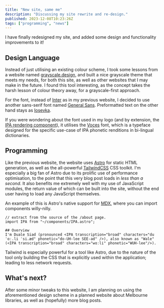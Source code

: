 ```yaml
---
title: "New site, same me"
description: "Discussing my site rewrite and re-design."
published: 2023-12-08T10:23:26Z
tags: ["programming", "news"]
---
```


I have finally redesigned my site, and added some design and functionality improvements to it!

## Design Language
Instead of just utilising an existing colour scheme, I took some lessons from a website named [grayscale.design](https://grayscale.design), and built a nice grayscale theme that meets my needs, for both this site, as well as other websites that I may make in the future. I found this tool interesting, as the concept takes the harsh lesson of colour theory away, for a grayscale-first approach.

For the font, instead of [Inter](https://rsms.me/inter) as in my previous website, I decided to use another sans-serif font named [General Sans](https://www.fontshare.com/fonts/general-sans). Preformatted text on the other hand stays as [Iosevka](https://typeof.net/iosevka).

If you were wondering about the font used in my logo (and by extension, the [IPA rendering component](https://github.com/wale/site/blob/main/src/components/IPA.astro)), it utilises the [Voces](https://fonts.google.com/specimen/Voces) font, which is a typeface designed for the specific use-case of IPA phonetic renditions in bi-lingual dictionaries.

## Programming
Like the previous website, the website uses [Astro](https://astro.build) for static HTML generation, as well as the all-powerful [TailwindCSS](https://tailwindcss.com) CSS toolkit. I'm especially a big fan of Astro due to its prolific use of performance optimisation, to the point that this very blog post loads in _less than a second_. It also benefits me extremely well with my use of JavaScript modules, the return value of which can be built into the site, without the end user having to load any JavaScript themselves.

An example of this is Astro's native support for [MDX](https://mdxjs.com), where you can import components willy-nilly.
```mdx
// extract from the source of the /about page.
import IPA from "~/components/IPA.astro";

## Overview
I'm Duale Siad (pronounced <IPA transcription="broad" characters="duˈɑː.li ˈsi.æd" phonetic="do-UH-lee SEE-ad" />), also known as "Wale" (<IPA transcription="broad" characters="wɑːli" phonetic="WUH-lee"/>).
```

Tailwind is especially powerful for a tool like Astro, due to the nature of the tool only building the CSS that is explicitly used within the application; leading to less network requests.

## What's next?
After some minor tweaks to this website, I am planning on using the aforementioned design scheme in a planned website about Melbourne libraries, as well as (hopefully) more blog posts.
